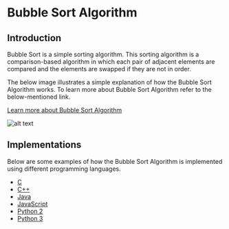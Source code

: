 # Bubble Sort Algorithm

## Introduction

Bubble Sort is a simple sorting algorithm. This sorting algorithm is a comparison-based algorithm in which each pair of adjacent elements are compared and the elements are swapped if they are not in order.

The below image illustrates a simple explanation of how the Bubble Sort Algorithm works. To learn more about Bubble Sort Algorithm refer to the below-mentioned link.

[Learn more about Bubble Sort Algorithm](https://www.studytonight.com/data-structures/bubble-sort)

![alt text](https://i1.wp.com/gaebster.ch/wp-content/uploads/2018/10/bubblesort.png?ssl=1)

## Implementations

Below are some examples of how the Bubble Sort Algorithm is implemented using different programming languages.

- [C](https://github.com/FOSS-UCSC/FOSSALGO/blob/master/algorithms/ar-bsrt/c/bubble_sort.c)
- [C++](https://github.com/FOSS-UCSC/FOSSALGO/blob/master/algorithms/ar-bsrt/cpp/bubble_sort.cpp)
- [Java](https://github.com/FOSS-UCSC/FOSSALGO/blob/master/algorithms/ar-bsrt/java/BubbleSort.java)
- [JavaScript](https://github.com/FOSS-UCSC/FOSSALGO/blob/master/algorithms/ar-bsrt/javascript/bubble_sort.js)
- [Python 2](https://github.com/FOSS-UCSC/FOSSALGO/blob/master/algorithms/ar-bsrt/python2/bubble_sort.py)
- [Python 3](https://github.com/FOSS-UCSC/FOSSALGO/blob/master/algorithms/ar-bsrt/python3/bubble_sort_exe.py)
